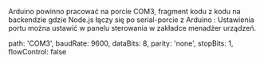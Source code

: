 Arduino powinno pracować na porcie COM3, fragment kodu z kodu na backendzie gdzie Node.js łączy się po serial-porcie z Arduino : 
Ustawienia portu można ustawić w panelu sterowania w zakładce menadżer urządzeń.


 path: 'COM3',
    baudRate: 9600,
    dataBits: 8,
    parity: 'none',
    stopBits: 1,
    flowControl: false
